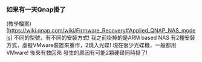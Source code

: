
### 如果有一天Qnap掛了

(教學檔案)[https://wiki.qnap.com/wiki/Firmware_Recovery#Applied_QNAP_NAS_models]
不同的型號，有不同的安裝方式!
我之前掛掉的是ARM based NAS
有2種安裝方式，虛擬VMware裝置來重作，2燒入光碟! 現在很少光碟機，一般都用VMware! 後來有救回來
發生的原因有可能2顆硬碟同時掛了!

